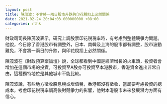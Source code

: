 ```yaml
---
layout: post
title: 陳茂波：不會將一兩日股市升跌與印花稅扣上必然關係
date: 2021-02-24 20:04:03.000000000 +08:00
categories: rthk
---
```


財政司司長陳茂波表示，研究上調股票印花税税率時，有考慮到整體競爭力問題。他說，今日除了香港股市有調整外，日本、南韓及上海的股市都有調整，股市波動難免，不會將一兩日的升跌，與印花稅扣上必然關係。

陳茂波在《財政預算案論壇》說，全球都看到中國是經濟增長的火車頭，投資者會增加在這個市場的投資，可投資至A股亦可投資至本港股市，香港資金進出非常自由，這種獨特地位是其他城市不能比較。

陳茂波說，有些地方徵收股息稅或增值稅，香港都沒有徵收，當局要考慮投資的總成本，考慮印花税税率調高後對競爭力的影響，他對本港股市未來發展潛力方面有信心。
